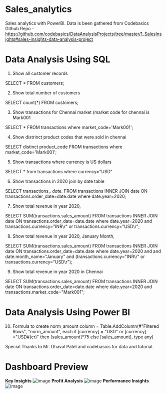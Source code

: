# Sales_analytics
Sales analytics with PowerBI. Data is been gathered from Codebasics Github Repo - https://github.com/codebasics/DataAnalysisProjects/tree/master/1_SalesInsights#sales-insights-data-analysis-project

# Data Analysis Using SQL

1. Show all customer records

SELECT * FROM customers;

2. Show total number of customers

SELECT count(*) FROM customers;

3. Show transactions for Chennai market (market code for chennai is Mark001

SELECT * FROM transactions where market_code='Mark001';

4. Show distrinct product codes that were sold in chennai

SELECT distinct product_code FROM transactions where market_code='Mark001';

5. Show transactions where currency is US dollars

SELECT * from transactions where currency="USD"

6. Show transactions in 2020 join by date table

SELECT transactions.*, date.* FROM transactions INNER JOIN date ON transactions.order_date=date.date where date.year=2020;

7. Show total revenue in year 2020,

SELECT SUM(transactions.sales_amount) FROM transactions INNER JOIN date ON transactions.order_date=date.date where date.year=2020 and transactions.currency="INR\r" or transactions.currency="USD\r";

8. Show total revenue in year 2020, January Month,

SELECT SUM(transactions.sales_amount) FROM transactions INNER JOIN date ON transactions.order_date=date.date where date.year=2020 and and date.month_name="January" and (transactions.currency="INR\r" or transactions.currency="USD\r");

9. Show total revenue in year 2020 in Chennai

SELECT SUM(transactions.sales_amount) FROM transactions INNER JOIN date ON transactions.order_date=date.date where date.year=2020 and transactions.market_code="Mark001";

# Data Analysis Using Power BI
10. Formula to create norm_amount column
= Table.AddColumn(#"Filtered Rows", "norm_amount", each if [currency] = "USD" or [currency] ="USD#(cr)" then [sales_amount]*75 else [sales_amount], type any)

Special Thanks to Mr. Dhaval Patel and codebasics for data and tutorial.

# Dashboard Preview
**Key Insights**
![image](https://github.com/Dataholic-16/AtliQ-Hardware-Sales-Insight/assets/135443003/e247202d-38bc-4c9b-aaeb-60f90be9e8b9)
**Profit Analysis**
![image](https://github.com/Dataholic-16/AtliQ-Hardware-Sales-Insight/assets/135443003/136846b3-b93a-4616-8b4c-db59763a343a)
**Performance Insights**
![image](https://github.com/Dataholic-16/AtliQ-Hardware-Sales-Insight/assets/135443003/c9989548-3e82-4529-b0c3-001367e422a1)


